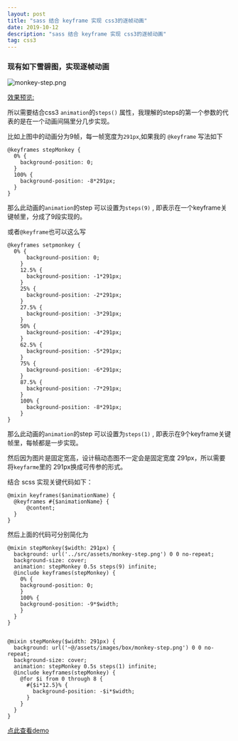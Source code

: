 ```yaml
---
layout: post
title: "sass 结合 keyframe 实现 css3的逐帧动画"
date: 2019-10-12
description: "sass 结合 keyframe 实现 css3的逐帧动画"
tag: css3
---   
```


### 现有如下雪碧图，实现逐帧动画

![monkey-step.png](https://image-static.segmentfault.com/530/235/530235542-5da184ab6f38a_articlex)

[效果预览:](https://66t8y.csb.app/)


所以需要结合css3 `animation`的`steps()` 属性，我理解的steps的第一个参数的代表的是在一个动画间隔里分几步实现。

比如上图中的动画分为9帧，每一帧宽度为`291px`,如果我的 `@keyframe` 写法如下


    @keyframes stepMonkey {
      0% {
        background-position: 0;
      }
      100% {
        background-position: -8*291px;
      }
    }

 
 那么此动画的`animation`的step 可以设置为`steps(9)` , 即表示在一个keyframe关键帧里，分成了9段实现的。
 
 或者`@keyframe`也可以这么写
 

    @keyframes setpmonkey {
      0% {
          background-position: 0;
        }
        12.5% {
          background-position: -1*291px;
        }
        25% {
          background-position: -2*291px;
        }
        27.5% {
          background-position: -3*291px;
        }
        50% {
          background-position: -4*291px;
        }
        62.5% {
          background-position: -5*291px;
        }
        75% {
          background-position: -6*291px;
        }
        87.5% {
          background-position: -7*291px;
        }
        100% {
          background-position: -8*291px;
        }
    }


那么此动画的`animation`的step 可以设置为`steps(1)` , 即表示在9个keyframe关键帧里，每帧都是一步实现。

然后因为图片是固定宽高，设计稿动态图不一定会是固定宽度 291px，所以需要将`keyfarme`里的 291px换成可传参的形式。

结合 scss 实现关键代码如下：


    @mixin keyframes($animationName) {
      @keyframes #{$animationName} {
          @content;
      }
    }

然后上面的代码可分别简化为

    @mixin stepMonkey($width: 291px) {
      background: url('../src/assets/monkey-step.png') 0 0 no-repeat;
      background-size: cover;
      animation: stepMonkey 0.5s steps(9) infinite;
      @include keyframes(stepMonkey) {
        0% {
        background-position: 0;
        }
        100% {
        background-position: -9*$width;
        }
      }
    }


    @mixin stepMonkey($width: 291px) {
      background: url('~@/assets/images/box/monkey-step.png') 0 0 no-repeat;
      background-size: cover;
      animation: stepMonkey 0.5s steps(1) infinite;
      @include keyframes(stepMonkey) {
        @for $i from 0 through 8 {
          #{$i*12.5}% {
            background-position: -$i*$width;
          }
        }
      }
    }

[点此查看demo](https://codesandbox.io/s/keyframes-and-scss-66t8y?fontsize=14)
~~~~~~~~